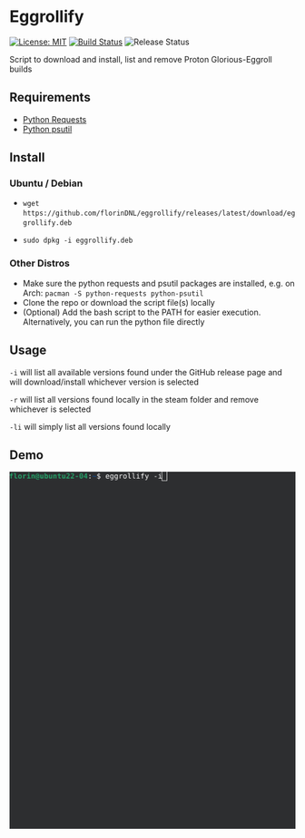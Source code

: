 # Eggrollify
[![License: MIT](https://img.shields.io/badge/License-MIT-green.svg)](https://github.com/florinDNL/eggrollify/blob/main/LICENSE) [![Build Status](https://dev.azure.com/florinDNL/eggrollify/_apis/build/status%2FflorinDNL.eggrollify?branchName=main)](https://dev.azure.com/florinDNL/eggrollify/_build/latest?definitionId=6&branchName=main) ![Release Status](https://vsrm.dev.azure.com/florinDNL/_apis/public/Release/badge/8d5fa5d3-522f-42e2-9dd3-69babfa409a9/3/4)

Script to download and install, list and remove Proton Glorious-Eggroll  builds

## Requirements

- [Python Requests](https://pypi.org/project/requests/)
- [Python psutil](https://pypi.org/project/psutil/)

## Install

### Ubuntu / Debian

- `wget https://github.com/florinDNL/eggrollify/releases/latest/download/eggrollify.deb`

- `sudo dpkg -i eggrollify.deb`

### Other Distros

- Make sure the python requests and psutil packages are installed, e.g. on Arch: `pacman -S python-requests python-psutil`
- Clone the repo or download the script file(s) locally
- (Optional) Add the bash script to the PATH for easier execution. Alternatively, you can run the python file directly

## Usage

`-i` will list all available versions found under the GitHub release page and will download/install whichever version is selected

`-r` will list all versions found locally in the steam folder and remove whichever is selected

`-li` will simply list all versions found locally

## Demo

<img src="assets/demo.gif" alt="drawing"/>
